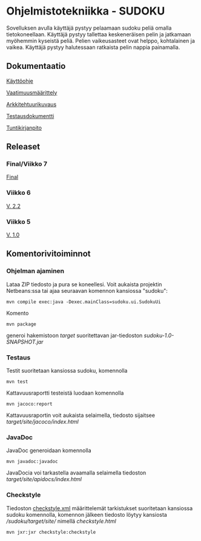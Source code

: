 # Ohjelmistotekniikka - SUDOKU

Sovelluksen avulla käyttäjä pystyy pelaamaan sudoku peliä omalla tietokoneellaan. Käyttäjä pystyy tallettaa keskeneräisen pelin ja jatkamaan myöhemmin kyseistä peliä. Pelien vaikeusasteet ovat helppo, kohtalainen ja vaikea. Käyttäjä pystyy halutessaan ratkaista pelin nappia painamalla.

## Dokumentaatio

[Käyttöohje](https://github.com/sebazai/ot-harjoitustyo/blob/master/documentation/kayttoohje.md)

[Vaatimuusmäärittely](https://github.com/sebazai/ot-harjoitustyo/blob/master/documentation/vaatimusmaarittely.md)

[Arkkitehtuurikuvaus](https://github.com/sebazai/ot-harjoitustyo/blob/master/documentation/arkkitehtuuri.md)

[Testausdokumentti](https://github.com/sebazai/ot-harjoitustyo/blob/master/documentation/testaus.md)

[Tuntikirjanpito](https://github.com/sebazai/ot-harjoitustyo/blob/master/documentation/tuntikirjanpito.md)

## Releaset

### Final/Viikko 7

[Final](https://github.com/sebazai/ot-harjoitustyo/releases/tag/3.0)

### Viikko 6

[V. 2.2](https://github.com/sebazai/ot-harjoitustyo/releases/tag/2.2)

### Viikko 5

[V. 1.0](https://github.com/sebazai/ot-harjoitustyo/releases/tag/v1.0)

## Komentorivitoiminnot

### Ohjelman ajaminen
Lataa ZIP tiedosto ja pura se koneellesi. Voit aukaista projektin Netbeans:ssa tai ajaa seuraavan komennon kansiossa "sudoku":

```
mvn compile exec:java -Dexec.mainClass=sudoku.ui.SudokuUi
```

Komento

```
mvn package
```

generoi hakemistoon _target_ suoritettavan jar-tiedoston _sudoku-1.0-SNAPSHOT.jar_


### Testaus
Testit suoritetaan kansiossa sudoku, komennolla

```
mvn test
```

Kattavuusraportti testeistä luodaan komennolla

```
mvn jacoco:report
```

Kattavuusraportin voit aukaista selaimella, tiedosto sijaitsee _target/site/jacoco/index.html_

### JavaDoc

JavaDoc generoidaan komennolla

```
mvn javadoc:javadoc
```

JavaDocia voi tarkastella avaamalla selaimella tiedoston _target/site/apidocs/index.html_


### Checkstyle

Tiedoston [checkstyle.xml](https://github.com/sebazai/ot-harjoitustyo/blob/master/checkstyle.xml) määrittelemät tarkistukset suoritetaan kansiossa sudoku komennolla, komennon jälkeen tiedosto löytyy kansiosta _/sudoku/target/site/_ nimellä _checkstyle.html_

```
mvn jxr:jxr checkstyle:checkstyle
```

